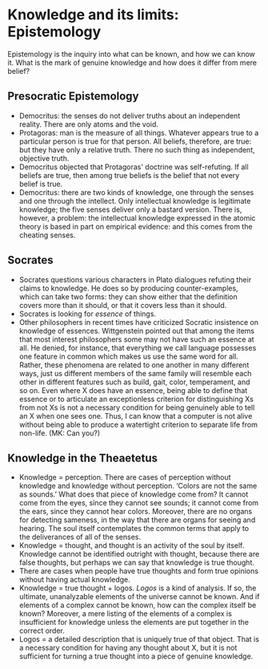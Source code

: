 # Knowledge and its limits: Epistemology

Epistemology is the inquiry into what can be known, and how we can know it.
What is the mark of genuine knowledge and how does it differ from mere
belief?

## Presocratic Epistemology

* Democritus: the senses do not deliver truths about an independent reality.
  There are only atoms and the void.
* Protagoras: man is the measure of all things. Whatever appears true to a
  particular person is true for that person. All beliefs, therefore, are
  true: but they have only a relative truth. There no such thing as
  independent, objective truth.
* Democritus objected that Protagoras' doctrine was self-refuting. If all
  beliefs are true, then among true beliefs is the belief that not every
  belief is true.
* Democritus: there are two kinds of knowledge, one through the senses and
  one through the intellect. Only intellectual knowledge is legitimate
  knowledge; the five senses deliver only a bastard version. There is,
  however, a problem: the intellectual knowledge expressed in the atomic
  theory is based in part on empirical evidence: and this comes from the
  cheating senses.

## Socrates

* Socrates questions various characters in Plato dialogues refuting their
  claims to knowledge. He does so by producing counter-examples, which can
  take two forms: they can show either that the definition covers more than
  it should, or that it covers less than it should.
* Socrates is looking for *essence* of things.
* Other philosophers in recent times have criticized Socratic insistence on
  knowledge of essences. Wittgenstein pointed out that among the items that
  most interest philosophers some may not have such an essence at all. He
  denied, for instance, that everything we call language possesses one
  feature in common which makes us use the same word for all. Rather, these
  phenomena are related to one another in many different ways, just us
  different members of the same family will resemble each other in different
  features such as build, gait, color, temperament, and so on. Even where X
  does have an essence, being able to define that essence or to articulate
  an exceptionless criterion for distinguishing Xs from not Xs is not a
  necessary condition for being genuinely able to tell an X when one sees
  one. Thus, I can know that a computer is not alive without being able to
  produce a watertight criterion to separate life from non-life. (MK: Can
  you?)

## Knowledge in the Theaetetus

* Knowledge = perception. There are cases of perception without knowledge
  and knowledge without perception. ‘Colors are not the same as sounds.’
  What does that piece of knowledge come from? It cannot come from the eyes,
  since they cannot see sounds; it cannot come from the ears, since they
  cannot hear colors. Moreover, there are no organs for detecting sameness,
  in the way that there are organs for seeing and hearing. The soul itself
  contemplates the common terms that apply to the deliverances of all of the
  senses.
* Knowledge = thought, and thought is an activity of the soul by itself.
  Knowledge cannot be identified outright with thought, because there are
  false thoughts, but perhaps we can say that knowledge is true thought.
* There are cases when people have true thoughts and form true opinions
  without having actual knowledge.
* Knowledge = true thought + logos. *Logos* is a kind of analysis. If so,
  the ultimate, unanalyzable elements of the universe cannot be known. And
  if elements of a complex cannot be known, how can the complex itself be
  known? Moreover, a mere listing of the elements of a complex is
  insufficient for knowledge unless the elements are put together in the
  correct order.
* Logos = a detailed description that is uniquely true of that object. That
  is a necessary condition for having any thought about X, but it is not
  sufficient for turning a true thought into a piece of genuine knowledge.
